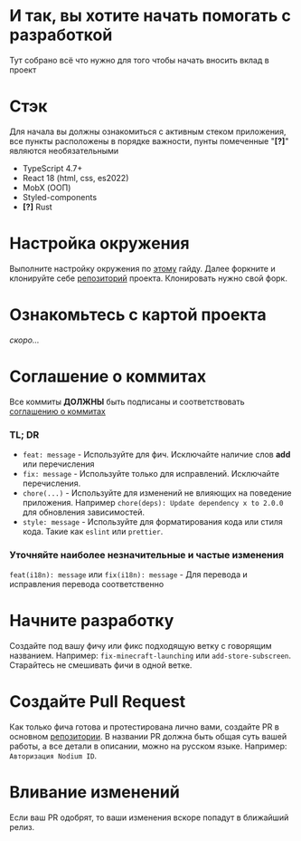 # И так, вы хотите начать помогать с разработкой

Тут собрано всё что нужно для того чтобы начать вносить вклад в проект

# Стэк

Для начала вы должны ознакомиться с активным стеком приложения, все пункты расположены в порядке важности, пунты помеченные "**\[?\]**" являются необязательными

* TypeScript 4.7+
* React 18 (html, css, es2022)
* MobX (ООП)
* Styled-components
* **\[?\]** Rust

# Настройка окружения

Выполните настройку окружения по [этому](https://tauri.app/v1/guides/getting-started/prerequisites) гайду.
Далее форкните и клонируйте себе [репозиторий](https://github.com/NodiumMC) проекта. Клонировать нужно свой форк.

# Ознакомьтесь с картой проекта

*скоро...*

# Соглашение о коммитах

Все коммиты **ДОЛЖНЫ** быть подписаны и соответствовать [соглашению о коммитах](https://www.conventionalcommits.org/ru/v1.0.0/)

### TL; DR

* `feat: message` - Используйте для фич. Исключайте наличие слов **add** или перечисления
* `fix: message` - Используйте только для исправлений. Исключайте перечисления.
* `chore(...)` - Используйте для изменений не влияющих на поведение приложения. Например `chore(deps): Update dependency x to 2.0.0` для обновления зависимостей.
* `style: message` - Используйте для форматирования кода или стиля кода. Такие как `eslint` или `prettier`.

### Уточняйте наиболее незначительные и частые изменения

`feat(i18n): message` или  `fix(i18n): message` - Для перевода и исправления перевода соответственно

# Начните разработку

Создайте под вашу фичу или фикс подходящую ветку с говорящим названием. Например: `fix-minecraft-launching` или `add-store-subscreen`. Старайтесь не смешивать фичи в одной ветке.

# Создайте Pull Request

Как только фича готова и протестирована лично вами, создайте PR в основном [репозитории](https://github.com/NodiumMC/launcher). В названии PR должна быть общая суть вашей работы, а все детали в описании, можно на русском языке. Например: `Авторизация Nodium ID`.

# Вливание изменений

Если ваш PR одобрят, то ваши изменения вскоре попадут в ближайший релиз.
